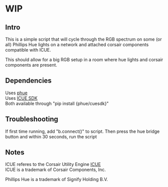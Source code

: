 # WIP

## Intro
This is a simple script that will cycle through the RGB spectrum on some (or all) Phillips Hue lights on a network and attached corsair components compatible with ICUE.

This should allow for a big RGB setup in a room where hue lights and corsair components are present.

## Dependencies
Uses [phue](https://github.com/studioimaginaire/phue)  
Uses [ICUE SDK](https://github.com/CorsairOfficial/cue-sdk-python)  
Both available through "pip install {phue/cuesdk}"

## Troubleshooting
If first time running, add "b.connect()" to script. Then press the hue bridge button and within 30 seconds, run the script

## Notes
ICUE referes to  the Corsair Utility Engine [ICUE](https://www.corsair.com/icue)  
ICUE is a trademark of Corsair Components, Inc.

Phillips Hue is a trademark of Signify Holding B.V.
